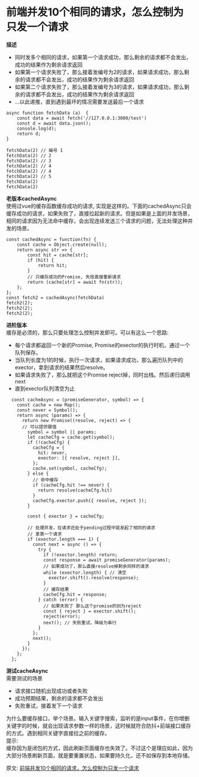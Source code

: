# 前端并发10个相同的请求，怎么控制为只发一个请求
**描述**  
- 同时发多个相同的请求，如果第一个请求成功，那么剩余的请求都不会发出，成功的结果作为剩余请求返回
- 如果第一个请求失败了，那么接着发编号为2的请求，如果请求成功，那么剩余的请求都不会发出，成功的结果作为剩余请求返回
- 如果第二个请求失败了，那么接着发编号为3的请求，如果请求成功，那么剩余的请求都不会发出，成功的结果作为剩余请求返回
- ...以此递推，直到遇到最坏的情况需要发送最后一个请求

```
async function fetchData (a)  {
    const data = await fetch('//127.0.0.1:3000/test')
    const d = await data.json();
    console.log(d);
    return d;
}

fetchData(2) // 编号 1
fetchData(2) // 2
fetchData(2) // 3
fetchData(2) // 4
fetchData(2) // 4
fetchData(2) // 5
fetchData(2)
fetchData(2)
```
**老版本cachedAsync**  
使用过vue的缓存函数缓存成功的请求, 实现是这样的。下面的cachedAsync只会缓存成功的请求，如果失败了，直接拉起新的请求。但是如果是上面的并发场景，相同的请求因为无法命中缓存，会出现连续发送三个请求的问题，无法处理这种并发的场景。  
```
const cachedAsync = function(fn) {
    const cache = Object.create(null);
    return async str => {
        const hit = cache[str];
        if (hit) {
            return hit;
        }
        // 只缓存成功的Promise, 失败直接重新请求
        return (cache[str] = await fn(str));
    };
};
const fetch2 = cachedAsync(fetchData)
fetch2(2);
fetch2(2);
fetch2(2);
```
**进阶版本**  
缓存是必须的，那么只要处理怎么控制并发即可。可以有这么一个思路:
- 每个请求都返回一个新的Promise, Promise的exector的执行时机，通过一个队列保存。
- 当队列长度为1的时候，执行一次请求，如果请求成功，那么遍历队列中的exector，拿到请求的结果然后resolve。
- 如果请求失败了，那么就把这个Promise reject掉，同时出栈。然后递归调用next
- 直到exector队列清空为止

```
  const cacheAsync = (promiseGenerator, symbol) => {
    const cache = new Map();
    const never = Symbol();
    return async (params) => {
      return new Promise((resolve, reject) => {
      // 可以提供键值
        symbol = symbol || params;
        let cacheCfg = cache.get(symbol);
        if (!cacheCfg) {
          cacheCfg = {
            hit: never,
            exector: [{ resolve, reject }],
          };
          cache.set(symbol, cacheCfg);
        } else {
          // 命中缓存
          if (cacheCfg.hit !== never) {
            return resolve(cacheCfg.hit)
          }
          cacheCfg.exector.push({ resolve, reject });
        }

        const { exector } = cacheCfg;
        
        // 处理并发，在请求还处于pending过程中就发起了相同的请求
        // 拿第一个请求
        if (exector.length === 1) {
          const next = async () => {
            try {
              if (!exector.length) return;
              const response = await promiseGenerator(params);
              // 如果成功了，那么直接resolve掉剩余同样的请求
              while (exector.length) { // 清空
                exector.shift().resolve(response); 
              }
              // 缓存结果
              cacheCfg.hit = response;
            } catch (error) {
              // 如果失败了 那么这个promise的则为reject
              const { reject } = exector.shift();
              reject(error);
              next(); // 失败重试，降级为串行
            }
          };
          next();
        }
      });
    };
  };
```
**测试cacheAsync**  
需要测试的场景
- 请求接口随机出现成功或者失败
- 成功预期结果，剩余的请求都不会发出
- 失败重试，接着发下一个请求

为什么要缓存接口，举个场景。输入关键字搜索，监听的是input事件，在你增删关键字的时候，就会出现请求参数一样的场景，这时候就符合防抖+前端接口缓存的方式。遇到相同关键字直接拉之前的缓存。  
提示:  
缓存因为是闭包的方式，因此刷新页面缓存也失效了。不过这个是理应如此，因为大部分场景刷新页面，就是要重置状态，如果要持久化，还不如保存到本地存储。


原文:
[前端并发10个相同的请求，怎么控制为只发一个请求](https://juejin.cn/post/7052700635154219015)